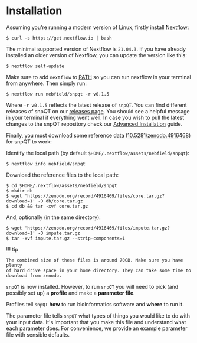 # Installation

Assuming you're running a modern version of Linux, firstly install
[Nextflow](https://www.nextflow.io):

```
$ curl -s https://get.nextflow.io | bash 
```

The minimal supported version of Nextflow is `21.04.3`. If you have already installed an older version of Nextflow, 
you can update the version like this:

```
$ nextflow self-update 
```

Make sure to add `nextflow` to [PATH](https://unix.stackexchange.com/a/26059) so
you can run nextflow in your terminal from anywhere. Then simply run:

```
$ nextflow run nebfield/snpqt -r v0.1.5
```

Where `-r v0.1.5` reflects the latest release of `snpQT`. You can find different
releases of snpQT on our [releases
page](https://github.com/nebfield/snpQT/releases).  You should see a helpful
message in your terminal if everything went well. In case you wish to pull the latest changes to the snpQT 
repository check our [Advanced Installation](https://snpqt.readthedocs.io/en/latest/quickstart/installation/) guide.

Finally, you must download some reference data
([10.5281/zenodo.4916468](https://doi.org/10.5281/zenodo.4916468)) for snpQT to
work:

Identify the local path (by default
`$HOME/.nextflow/assets/nebfield/snpqt`):

```
$ nextflow info nebfield/snpqt
```

Download the reference files to the local path:

```
$ cd $HOME/.nextflow/assets/nebfield/snpqt
$ mkdir db
$ wget 'https://zenodo.org/record/4916469/files/core.tar.gz?download=1' -O db/core.tar.gz
$ cd db && tar -xvf core.tar.gz 
```

And, optionally (in the same directory):

```
$ wget 'https://zenodo.org/record/4916469/files/impute.tar.gz?download=1' -O impute.tar.gz
$ tar -xvf impute.tar.gz --strip-components=1 
```

!!! tip

    The combined size of these files is around 70GB. Make sure you have plenty
    of hard drive space in your home directory. They can take some time to
    download from zenodo.

`snpQT` is now installed. However, to run `snpQT` you will need to pick (and
possibly set up) a **profile** and make a **parameter file**.

Profiles tell `snpQT` **how** to run bioinformatics software and **where** to
run it.

The parameter file tells `snpQT` what types of things you would like to do with
your input data. It's important that you make this file and understand what each
parameter does. For convenience, we provide an example parameter file with
sensible defaults.
